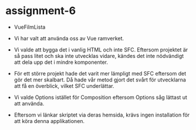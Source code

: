 # assignment-6

- VueFilmLista

- Vi har valt att använda oss av Vue ramverket.

- Vi valde att bygga det i vanlig HTML och inte SFC. Eftersom projektet är så pass litet och ska inte utvecklas vidare, kändes det inte nödvändigt att dela upp det i mindre komponenter.
- För ett större projekt hade det varit mer lämpligt med SFC eftersom det gör det mer skalbart. Då hade vår metod gjort det svårt för utvecklarna att få en överblick, vilket SFC underlättar.

- Vi valde Options istället för Composition eftersom Options såg lättast ut att använda.

- Eftersom vi länkar skriptet via deras hemsida, krävs ingen installation för att köra denna applikationen.